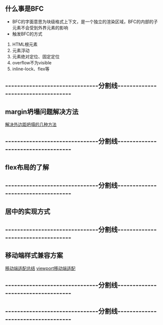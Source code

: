 
## 什么事是BFC
- BFC的字面意思为块级格式上下文，是一个独立的渲染区域，BFC的内部的子元素不会受到外界元素的影响
- 触发BFC的方式
1. HTML根元素
2. 元素浮动
3. 元素绝对定位、固定定位
4. overflow不为visible
5. inline-lock、flex等


## -------------------------------分割线-----------------------------------

## margin坍塌问题解决方法
[解决外边距坍塌的几种方法](https://blog.csdn.net/qq_27127385/article/details/103850561)



## -------------------------------分割线-----------------------------------

## flex布局的了解




## -------------------------------分割线-----------------------------------

## 居中的实现方式




## -------------------------------分割线-----------------------------------

## 移动端样式兼容方案
[移动端适配总结](https://juejin.cn/post/6844903734347055118)
[viewport移动端适配](https://juejin.cn/post/6844903721697017864)

## -------------------------------分割线-----------------------------------





## -------------------------------分割线-----------------------------------
